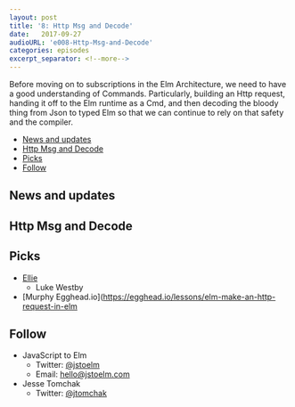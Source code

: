 ```yaml
---
layout: post
title: '8: Http Msg and Decode'
date:   2017-09-27
audioURL: 'e008-Http-Msg-and-Decode'
categories: episodes
excerpt_separator: <!--more-->
---
```

Before moving on to subscriptions in the Elm Architecture, we need to have a good understanding of Commands. Particularly, building an Http request, handing it off to the Elm runtime as a Cmd, and then decoding the bloody thing from Json to typed Elm so that we can continue to rely on that safety and the compiler. 
<!--more-->
<!-- TOC -->

- [News and updates](#news-and-updates)
- [Http Msg and Decode](#http-msg-and-decode)
- [Picks](#picks)
- [Follow](#follow)

<!-- /TOC -->


## News and updates


## Http Msg and Decode



## Picks
* [Ellie](https://ellie-app.com/new)
  * Luke Westby
* [Murphy Egghead.io](https://egghead.io/lessons/elm-make-an-http-request-in-elm

## Follow
* JavaScript to Elm
  * Twitter: [@jstoelm](https://twitter.com/jstoelm)
  * Email: [hello@jstoelm.com](mailto:hello@jstoelm.com)
* Jesse Tomchak
  * Twitter: [@jtomchak](https://twitter.com/jtomchak)